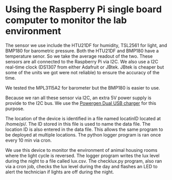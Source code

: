 # Using the Raspberry Pi single board computer to monitor the lab environment

The sensor we use include the HTU21DF for humidity,  TSL2561 for light,  and BMP180 for barometric pressure. Both the HTU21DF and BMP180 have a temperature senor. So we take the average readout of the two. These sensors are all connected to the Raspberry Pi via I2C.  We also use a I2C  real-time clock (DS1307 from either Adafruit or JBtek. JBtek is cheaper but some of the units we got were not reliable) to ensure the accuracy of the time.  

We tested the MPL3115A2  for barometer but the BMP180 is easier to use.  

Because we ran all these sensor via I2C, an extra 5V power supply is provide to the I2C bus. We use the  [Powergen Dual USB charger](http://www.amazon.com/gp/product/B0073FCPSK) for this purpose. 

The location of the device is identified in a file named locatinID located at /home/pi/. The ID stored in this file is used to name the data file. The location ID is also entered in the data file. This allows the same program to be deployed at multiple locations. The python logger program is ran once every 10 min via cron.

We use this device to monitor the environment of animal housing rooms where the light cycle is reversed. The logger program  writes the lux level during the night to a file called lux.csv. The checklux.py program, also ran via a cron job, checks the lux level during the day and flashes an LED to alert the technician if lights are off during the night.    


